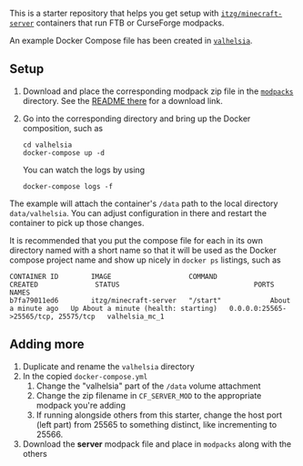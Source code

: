 This is a starter repository that helps you get setup with [`itzg/minecraft-server`](https://hub.docker.com/repository/docker/itzg/minecraft-server) containers that run FTB or CurseForge modpacks.

An example Docker Compose file has been created in [`valhelsia`](valhelsia).

## Setup
1. Download and place the corresponding modpack zip file in the [`modpacks`](modpacks) directory. See the [README there](modpacks/README.md) for a download link.

2. Go into the corresponding directory and bring up the Docker composition, such as
   ```
   cd valhelsia
   docker-compose up -d
   ```

   You can watch the logs by using
   ```
   docker-compose logs -f
   ```

The example will attach the container's `/data` path to the local directory `data/valhelsia`. You can adjust configuration in there and restart the container to pick up those changes.

It is recommended that you put the compose file for each in its own directory named with a short name so that it will be used as the Docker compose project name and show up nicely in `docker ps` listings, such as

```
CONTAINER ID        IMAGE                   COMMAND             CREATED              STATUS                                 PORTS                                 NAMES
b7fa79011ed6        itzg/minecraft-server   "/start"            About a minute ago   Up About a minute (health: starting)   0.0.0.0:25565->25565/tcp, 25575/tcp   valhelsia_mc_1
```

## Adding more

1. Duplicate and rename the `valhelsia` directory
2. In the copied `docker-compose.yml`
   1. Change the "valhelsia" part of the `/data` volume attachment
   2. Change the zip filename in `CF_SERVER_MOD` to the appropriate modpack you're adding
   3. If running alongside others from this starter, change the host port (left part) from 25565 to something distinct, like incrementing to 25566.
3. Download the **server** modpack file and place in `modpacks` along with the others
